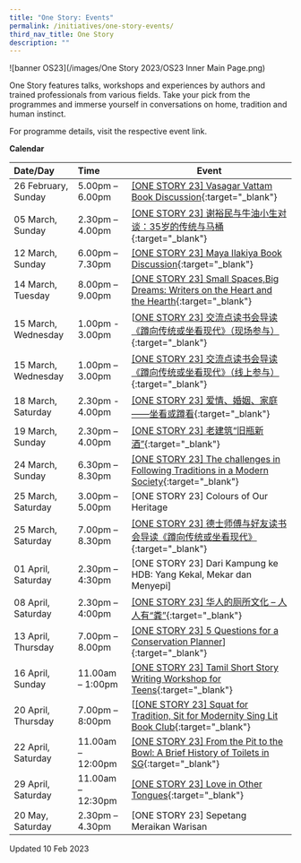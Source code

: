 ```yaml
---
title: "One Story: Events"
permalink: /initiatives/one-story-events/
third_nav_title: One Story
description: ""
---
```

![banner OS23](/images/One Story 2023/OS23 Inner Main Page.png)

One Story features talks, workshops and experiences by authors and trained professionals from various fields. Take your pick from the programmes and immerse yourself in conversations on home, tradition and human instinct.

For programme details, visit the respective event link. 


**Calendar**

| Date/Day                | Time             | Event                                                        |
| :---------------------- | :--------------- | ------------------------------------------------------------ |
| 26 February, Sunday  | 5.00pm – 6.00pm        | [[ONE STORY 23] Vasagar Vattam Book Discussion](https://www.eventbrite.sg/e/one-story-23-vasagar-vattam-book-discussion-tickets-518272907217?aff=odcleoeventsincollection){:target="_blank"} |
| 05 March, Sunday     | 2.30pm – 4.00pm| [[ONE STORY 23] 谢裕民与牛油小生对谈：35岁的传统与马桶](https://www.eventbrite.sg/e/one-story-23-35-tickets-536077862317?aff=odcleoeventsincollection) {:target="_blank"}  |
| 12 March, Sunday     | 6.00pm – 7.30pm        | [\[ONE STORY 23\] Maya Ilakiya Book Discussion](https://www.eventbrite.sg/e/one-story-23-maya-ilakiya-book-discussion-tickets-518257069847?aff=odcleoeventsincollection){:target="_blank"} |
| 14 March, Tuesday  | 8.00pm – 9.00pm             | [\[ONE STORY 23\] Small Spaces,Big Dreams: Writers on the Heart and the Hearth](https://www.eventbrite.sg/e/one-story-23-small-spacesbig-dreams-writers-on-the-heart-and-the-hearth-tickets-526130920747?aff=odcleoeventsincollection){:target="_blank"} |
| 15 March, Wednesday  | 1.00pm - 3.00pm     | [[ONE STORY 23\] 交流点读书会导读《蹲向传统或坐看现代》（现场参与）](https://www.eventbrite.sg/e/one-story-23-tickets-536053118307?aff=odcleoeventsincollection){:target="_blank"} |
| 15 March, Wednesday  | 1.00pm – 3.00pm     | [\[ONE STORY 23\] 交流点读书会导读《蹲向传统或坐看现代》（线上参与）](https://www.eventbrite.sg/e/one-story-23-tickets-536060470297?aff=odcleoeventsincollection){:target="_blank"} |
| 18 March, Saturday | 2.30pm - 4.00pm   | [[ONE STORY 23] 爱情、婚姻、家庭——坐看或蹲看](https://www.eventbrite.sg/e/one-story-23-tickets-536090640537?aff=odcleoeventsincollection){:target="_blank"} |
| 19 March, Sunday  | 2.30pm – 4.00pm     | [\[ONE STORY 23\] 老建筑“旧瓶新酒”](https://www.eventbrite.com/e/one-story-23-tickets-536095144007?aff=odcleoeventsincollection&keep_tld=1){:target="_blank"} |
| 24 March, Sunday   | 6.30pm – 8.30pm   | [[ONE STORY 23] The challenges in Following Traditions in a Modern Society](https://www.eventbrite.com/e/one-story-23-the-challenges-in-following-traditions-in-a-modern-society-tickets-518287189937?aff=odcleoeventsincollection&keep_tld=1){:target="_blank"} |
| 25 March, Saturday    | 3.00pm – 5.00pm        | \[ONE STORY 23] Colours of Our Heritage |
| 25 March, Saturday | 7.00pm – 8.30pm     | [[ONE STORY 23] 德士师傅与好友读书会导读《蹲向传统或坐看现代》](https://www.eventbrite.com/e/one-story-23-tickets-536045184577?aff=odcleoeventsincollection&keep_tld=1){:target="_blank"} |
| 01 April, Saturday | 2.30pm – 4:30pm     | [ONE STORY 23] Dari Kampung ke HDB: Yang Kekal, Mekar dan Menyepi] |
| 08 April, Saturday | 2.30pm – 4:00pm     | [[ONE STORY 23] 华人的厕所文化 – 人人有“粪”](https://www.eventbrite.com/e/one-story-23-tickets-540477120617?aff=odcleoeventsincollection&keep_tld=1){:target="_blank"} |
| 13 April, Thursday| 7.00pm – 8.00pm     | [[ONE STORY 23] 5 Questions for a Conservation Planner](https://www.eventbrite.sg/e/one-story-23-5-questions-for-a-conservation-planner-tickets-526318441627?aff=odcleoeventsincollection)]{:target="_blank"} |
| 16 April, Sunday | 11.00am – 1:00pm     | [[ONE STORY 23] Tamil Short Story Writing Workshop for Teens](https://www.eventbrite.com/e/one-story-23-tamil-short-story-writing-workshop-for-teens-tickets-518274843007?aff=odcleoeventsincollection&keep_tld=1){:target="_blank"} |
| 20 April,  Thursday | 7.00pm – 8:00pm     | [[\[ONE STORY 23\] Squat for Tradition, Sit for Modernity Sing Lit Book Club](https://www.eventbrite.com/e/one-story-23-squat-for-tradition-sit-for-modernity-sing-lit-book-club-tickets-526317358387?aff=odcleoeventsincollection&keep_tld=1){:target="_blank"} |
| 22 April, Saturday| 11.00am – 12:00pm     | [[ONE STORY 23] From the Pit to the Bowl: A Brief History of Toilets in SG](https://www.eventbrite.com/e/one-story-23-from-the-pit-to-the-bowl-a-brief-history-of-toilets-in-sg-tickets-526312995337?aff=odcleoeventsincollection&keep_tld=1){:target="_blank"} |
| 29 April, Saturday | 11.00am – 12:30pm     | [[ONE STORY 23] Love in Other Tongues](https://www.eventbrite.com/e/one-story-23-love-in-other-tongues-tickets-526314379477?aff=odcleoeventsincollection&keep_tld=1){:target="_blank"} |
| 20 May, Saturday | 2.30pm – 4.30pm     | [ONE STORY 23\] Sepetang Meraikan Warisan


Updated 10 Feb 2023